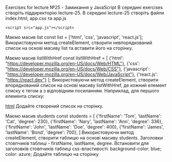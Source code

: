 Exercises for lecture №25 - Замикання у JavaScript
В середині exercises створіть піддиректорію lecture-25. В середині lecture-25 створіть файли index.html, app.css та app.js

<!DOCTYPE html>
<html lang="en">
<head>
    <meta charset="UTF-8">
    <meta name="viewport" content="width=device-width, initial-scale=1.0">
    <title>Document</title>
    <link rel="stylesheet" href="app.css">
</head>
<body>
    
    <script src="app.js"></script>
</body>
</html>
Маємо масив list
const list = ['html', 'css', 'javascript', 'react.js'];
Використовуючи метод createElement, створити невпорядкований список на основі масиву list та вставити його на сторінку.

Маємо масив listWithHref
const listWithHref = [
    {'html': "https://developer.mozilla.org/en-US/docs/Web/HTML"}, 
    {'css': "https://developer.mozilla.org/en-US/docs/Web/CSS"}, 
    {'javascript': "https://developer.mozilla.org/en-US/docs/Web/JavaScript"}, 
    {'react.js': "https://react.dev"}
];
Використовуючи метод createElement, створити впорядкований список на основі масиву listWithHref, де кожний елемент списку є тегом a з відповідним посиланням. Наприклад, для першого елемента списку:

  <a href="https://developer.mozilla.org/en-US/docs/Web/HTML">html</a>
Додайте створений список на сторінку.

Маємо масив students
const students = [
    {'firstName': 'Tom', 'lastName': 'Cat', 'degree': 230},
    {'firstName': 'Nary', 'lastName': 'Ann', 'degree': 336},
    {'firstName': 'John', 'lastName': 'Doe', 'degree': 400},
    {'firstName': 'James', 'lastName': 'Bond', 'degree': 700},
]
Використовуючи метод createElement, створити таблицю на основі масиву students. Заголовки стовпчиків таблиці - firstName, lastName, degree. Встановити для заголовків стовпчиків таблиці css-властивості: background-color: blue; color: azure; Додайте таблицю на сторінку